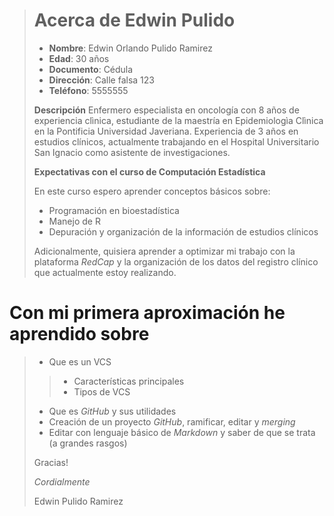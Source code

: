 ># **Acerca de Edwin Pulido**
>
>- **Nombre**: Edwin Orlando Pulido Ramirez
>- **Edad**: 30 años
>- **Documento**: Cédula 
>- **Dirección**: Calle falsa 123
>- **Teléfono**: 5555555
>
> **Descripción**
> Enfermero especialista en oncología con 8 años de experiencia clìnica,  estudiante de la maestría en Epidemiologìa Clìnica en la Pontificia Universidad Javeriana.   Experiencia de 3 años en estudios clínicos, actualmente trabajando en el Hospital  Universitario San Ignacio como asistente de investigaciones.
>
> **Expectativas con el curso de Computación Estadística**
>
> En este curso espero aprender conceptos básicos sobre: 
> - Programación en bioestadística
> - Manejo de R
> - Depuración y organización  de la información de estudios clínicos 
>
> Adicionalmente, quisiera aprender a optimizar mi trabajo con la plataforma *RedCap* y la organización de los datos del registro clínico que actualmente estoy realizando. 
>
# Con mi primera aproximación  he aprendido sobre
>
> - Que es un VCS
>> - Características principales
>> - Tipos de VCS
> - Que es *GitHub* y sus utilidades
> - Creación de un proyecto *GitHub*, ramificar, editar y *merging*
> - Editar con lenguaje  básico de *Markdown* y saber de que se trata (a grandes rasgos)
>
> Gracias!
>
> *Cordialmente*
>
> Edwin Pulido Ramirez
